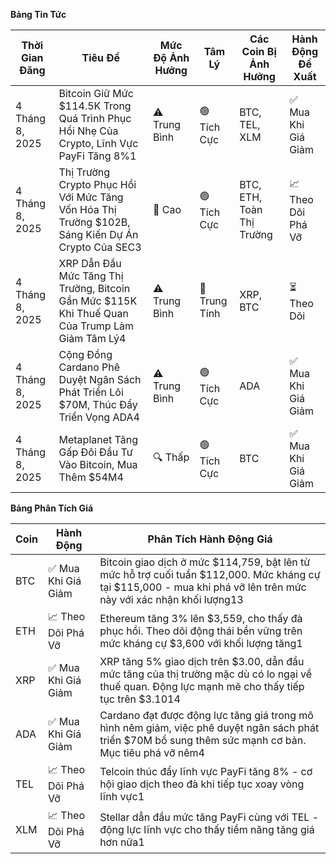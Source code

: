 **Bảng Tin Tức**

| Thời Gian Đăng | Tiêu Đề | Mức Độ Ảnh Hưởng | Tâm Lý | Các Coin Bị Ảnh Hưởng | Hành Động Đề Xuất |
|------------------|----------|--------|-----------|------------------|------------------|
| 4 Tháng 8, 2025 | Bitcoin Giữ Mức $114.5K Trong Quá Trình Phục Hồi Nhẹ Của Crypto, Lĩnh Vực PayFi Tăng 8%1 | ⚠️ Trung Bình | 🟢 Tích Cực | BTC, TEL, XLM | ✅ Mua Khi Giá Giảm |
| 4 Tháng 8, 2025 | Thị Trường Crypto Phục Hồi Với Mức Tăng Vốn Hóa Thị Trường $102B, Sáng Kiến Dự Án Crypto Của SEC3 | 🚨 Cao | 🟢 Tích Cực | BTC, ETH, Toàn Thị Trường | 📈 Theo Dõi Phá Vỡ |
| 4 Tháng 8, 2025 | XRP Dẫn Đầu Mức Tăng Thị Trường, Bitcoin Gần Mức $115K Khi Thuế Quan Của Trump Làm Giảm Tâm Lý4 | ⚠️ Trung Bình | 🔵 Trung Tính | XRP, BTC | ⏳ Theo Dõi |
| 4 Tháng 8, 2025 | Cộng Đồng Cardano Phê Duyệt Ngân Sách Phát Triển Lõi $70M, Thúc Đẩy Triển Vọng ADA4 | ⚠️ Trung Bình | 🟢 Tích Cực | ADA | ✅ Mua Khi Giá Giảm |
| 4 Tháng 8, 2025 | Metaplanet Tăng Gấp Đôi Đầu Tư Vào Bitcoin, Mua Thêm $54M4 | 🔍 Thấp | 🟢 Tích Cực | BTC | ✅ Mua Khi Giá Giảm |

**Bảng Phân Tích Giá**

| Coin | Hành Động | Phân Tích Hành Động Giá |
|------|--------|---------------------|
| BTC | ✅ Mua Khi Giá Giảm | Bitcoin giao dịch ở mức $114,759, bật lên từ mức hỗ trợ cuối tuần $112,000. Mức kháng cự tại $115,000 - mua khi phá vỡ lên trên mức này với xác nhận khối lượng13 |
| ETH | 📈 Theo Dõi Phá Vỡ | Ethereum tăng 3% lên $3,559, cho thấy đà phục hồi. Theo dõi động thái bền vững trên mức kháng cự $3,600 với khối lượng tăng1 |
| XRP | ✅ Mua Khi Giá Giảm | XRP tăng 5% giao dịch trên $3.00, dẫn đầu mức tăng của thị trường mặc dù có lo ngại về thuế quan. Động lực mạnh mẽ cho thấy tiếp tục trên $3.1014 |
| ADA | ✅ Mua Khi Giá Giảm | Cardano đạt được động lực tăng giá trong mô hình nêm giảm, việc phê duyệt ngân sách phát triển $70M bổ sung thêm sức mạnh cơ bản. Mục tiêu phá vỡ nêm4 |
| TEL | 📈 Theo Dõi Phá Vỡ | Telcoin thúc đẩy lĩnh vực PayFi tăng 8% - cơ hội giao dịch theo đà khi tiếp tục xoay vòng lĩnh vực1 |
| XLM | 📈 Theo Dõi Phá Vỡ | Stellar dẫn đầu mức tăng PayFi cùng với TEL - động lực lĩnh vực cho thấy tiềm năng tăng giá hơn nữa1 |